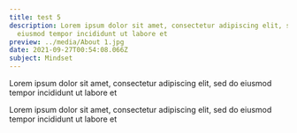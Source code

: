 ```yaml
---
title: test 5
description: Lorem ipsum dolor sit amet, consectetur adipiscing elit, sed do
  eiusmod tempor incididunt ut labore et
preview: ../media/About 1.jpg
date: 2021-09-27T00:54:08.066Z
subject: Mindset
---
```

<!--StartFragment-->

Lorem ipsum dolor sit amet, consectetur adipiscing elit, sed do eiusmod tempor incididunt ut labore et

<!--EndFragment--><!--StartFragment-->

Lorem ipsum dolor sit amet, consectetur adipiscing elit, sed do eiusmod tempor incididunt ut labore et

<!--EndFragment-->